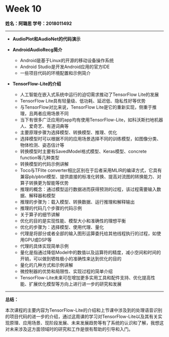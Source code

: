 # Week 10

**姓名：阿璐思  学号：2018011492**

***

* **AudioPlot和AudioNet的代码演示**

* **AndroidAudioRecg简介**
  * Android是基于Linux的开源的移动设备操作系统
  * Android Studio是开发Android应用的官方IDE
  * 一些项目代码的环境配置和示例简介
* **TensorFlow-Lite的介绍**
  * 人工智能在嵌入式系统中运行的迫切需求推动了TensorFlow Lite的发展
  * TensorFlow Lite具有轻量级、低功耗、延迟低、隐私性好等优势
  * 与TensorFlow对比来说，TensorFlow Lite是它的重新实现，侧重于推理，且两者应用场景不同
  * 当下有很多广泛应用的app均有使用TensorFlow-Lite，如科沃斯扫地机器人、爱奇艺、有道词典等
  * 主要原理步骤为选择模型、转换模型、推理、优化
  * 选择模型时可以根据不同的应用场景选择不同的训练模型，如图像分类、物体检测、姿态估计等
  * 转换模型时主要有SavedModel格式模型、Keras模型、concrete function等几种类型
  * 转换模型的代码示例讲解
  * Toco与TFlite converter相比区别在于后者采用MLIR的编译方式，它具有兼容pb/pbtxt模型、提供直接的标准化转换、提高对流图的转换能力、对算子转换更为智能等优势
  * 推理的概念：通过模型运行数据进而获得预测的过程，该过程需要输入数据、解释器和模型
  * 推理的步骤为：载入模型、转换数据、运行推理和解释输出
  * 推理的代码几个步骤的代码示例
  * 关于算子的细节讲解
  * 优化的目的是实现性能、模型大小和准确性的理想平衡
  * 优化的步骤为：选择模型、使用代理、量化
  * 代理是将部分或者全部的输入图形运算委托给其他线程执行的过程，如使用GPU或DSP等
  * 代理的具体实现简单示例
  * 量化是指通过降低Model中的数值以及运算符的精度，减小空间和时间的开销，可以做到牺牲极小的准确性来达到优化的目的
  * 量化的几种方式和示例讲解
  * 微控制器的优势和局限性、实现过程的简单介绍
  * TensorFlow-Lite未来可在增加更多实用工具和配件支持、优化提高性能、扩展优化模型等方向上进行进一步的研究和发展

***

**总结：**

​		本次课程的主要内容为TensorFlow-Lite的介绍和上节课中涉及到的处理语音识别的项目代码的进一步的介绍，通过这周课的学习对TensorFlow-Lite以及其有关实现原理、应用场景、现阶段发展、未来发展趋势等有了系统的认识和了解，我想这对未来涉及这方面领域时的研究和工作是很有帮助的引导和入门。